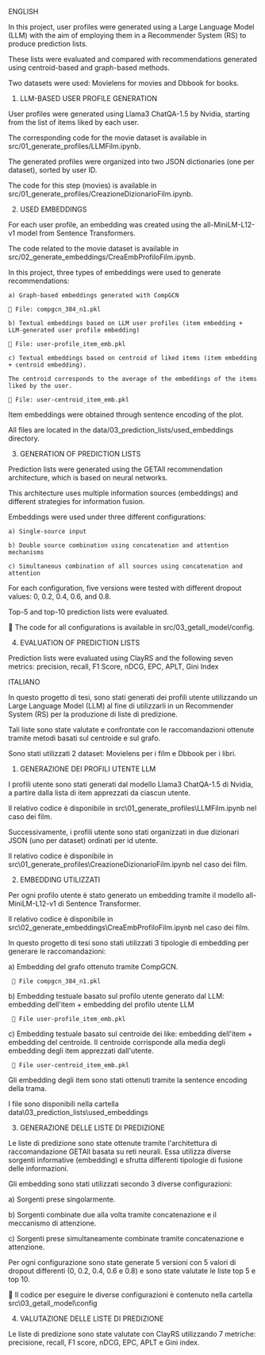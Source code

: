 ENGLISH

In this project, user profiles were generated using a Large Language Model (LLM) with the aim of employing them in a Recommender System (RS) to produce prediction lists.

These lists were evaluated and compared with recommendations generated using centroid-based and graph-based methods.

Two datasets were used: Movielens for movies and Dbbook for books.


1) LLM-BASED USER PROFILE GENERATION
   
User profiles were generated using Llama3 ChatQA-1.5 by Nvidia, starting from the list of items liked by each user.

The corresponding code for the movie dataset is available in src/01_generate_profiles/LLMFilm.ipynb.

The generated profiles were organized into two JSON dictionaries (one per dataset), sorted by user ID.

The code for this step (movies) is available in src/01_generate_profiles/CreazioneDizionarioFilm.ipynb.


2) USED EMBEDDINGS
   
For each user profile, an embedding was created using the all-MiniLM-L12-v1 model from Sentence Transformers.

The code related to the movie dataset is available in src/02_generate_embeddings/CreaEmbProfiloFilm.ipynb.

In this project, three types of embeddings were used to generate recommendations:

    a) Graph-based embeddings generated with CompGCN
    
    📄 File: compgcn_384_n1.pkl
    
    b) Textual embeddings based on LLM user profiles (item embedding + LLM-generated user profile embedding)
    
    📄 File: user-profile_item_emb.pkl
    
    c) Textual embeddings based on centroid of liked items (item embedding + centroid embedding).

    The centroid corresponds to the average of the embeddings of the items liked by the user.
    
    📄 File: user-centroid_item_emb.pkl
    
Item embeddings were obtained through sentence encoding of the plot.

All files are located in the data/03_prediction_lists/used_embeddings directory.


3) GENERATION OF PREDICTION LISTS
   
Prediction lists were generated using the GETAll recommendation architecture, which is based on neural networks.

This architecture uses multiple information sources (embeddings) and different strategies for information fusion.

Embeddings were used under three different configurations:

    a) Single-source input
    
    b) Double source combination using concatenation and attention mechanisms
    
    c) Simultaneous combination of all sources using concatenation and attention
    
For each configuration, five versions were tested with different dropout values: 0, 0.2, 0.4, 0.6, and 0.8.

Top-5 and top-10 prediction lists were evaluated.

📁 The code for all configurations is available in src/03_getall_model/config.


4) EVALUATION OF PREDICTION LISTS
   
Prediction lists were evaluated using ClayRS and the following seven metrics: precision, recall, F1 Score, nDCG, EPC, APLT, Gini Index




ITALIANO

In questo progetto di tesi, sono stati generati dei profili utente utilizzando un Large Language Model (LLM) al fine di utilizzarli in un Recommender System (RS) per la produzione di liste di predizione. 

Tali liste sono state valutate e confrontate con le raccomandazioni ottenute tramite metodi basati sul centroide e sul grafo.


Sono stati utilizzati 2 dataset: Movielens per i film e Dbbook per i libri.

1) GENERAZIONE DEI PROFILI UTENTE LLM
   
I profili utente sono stati generati dal modello Llama3 ChatQA-1.5 di Nvidia, a partire dalla lista di item apprezzati da ciascun utente.

Il relativo codice è disponibile in src\01_generate_profiles\LLMFilm.ipynb nel caso dei film.

Successivamente, i profili utente sono stati organizzati in due dizionari JSON (uno per dataset) ordinati per id utente.

Il relativo codice è disponibile in src\01_generate_profiles\CreazioneDizionarioFilm.ipynb nel caso dei film.


2) EMBEDDING UTILIZZATI
   
Per ogni profilo utente è stato generato un embedding tramite il modello all-MiniLM-L12-v1 di Sentence Transformer.

Il relativo codice è disponibile in src\02_generate_embeddings\CreaEmbProfiloFilm.ipynb nel caso dei film.

In questo progetto di tesi sono stati utilizzati 3 tipologie di embedding per generare le raccomandazioni:

  a) Embedding del grafo ottenuto tramite CompGCN.
  
     📄 File compgcn_384_n1.pkl
     
  b) Embedding testuale basato sul profilo utente generato dal LLM: embedding dell'item + embedding del profilo utente LLM
  
     📄 File user-profile_item_emb.pkl
     
  c) Embedding testuale basato sul centroide dei like: embedding dell'item + embedding del centroide. Il centroide corrisponde alla media degli embedding degli item apprezzati dall'utente.
  
     📄 File user-centroid_item_emb.pkl
     
Gli embedding degli item sono stati ottenuti tramite la sentence encoding della trama.

I file sono disponibili nella cartella data\03_prediction_lists\used_embeddings


3) GENERAZIONE DELLE LISTE DI PREDIZIONE
   
Le liste di predizione sono state ottenute tramite l'architettura di raccomandazione GETAll basata su reti neurali. Essa utilizza diverse sorgenti informative (embedding) e sfrutta differenti tipologie di fusione delle informazioni.

Gli embedding sono stati utilizzati secondo 3 diverse configurazioni:

  a) Sorgenti prese singolarmente.
  
  b) Sorgenti combinate due alla volta tramite concatenazione e il meccanismo di attenzione.
  
  c) Sorgenti prese simultaneamente combinate tramite concatenazione e attenzione.
  
Per ogni configurazione sono state generate 5 versioni con 5 valori di dropout differenti (0, 0.2, 0.4, 0.6 e 0.8) e sono state valutate le liste top 5  e top 10.

📁 Il codice per eseguire le diverse configurazioni è contenuto nella cartella src\03_getall_model\config


4) VALUTAZIONE DELLE LISTE DI PREDIZIONE
   
Le liste di predizione sono state valutate con ClayRS utilizzando 7 metriche: precisione, recall, F1 score, nDCG, EPC, APLT e Gini index.


